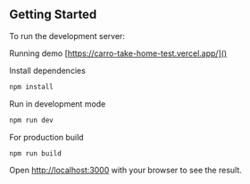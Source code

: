 ## Getting Started

To run the development server:

Running demo [https://carro-take-home-test.vercel.app/]()  

Install dependencies
```bash
npm install
```

Run in development mode
```bash
npm run dev
```

For production build
```bash
npm run build
```

Open [http://localhost:3000](http://localhost:3000) with your browser to see the result.


